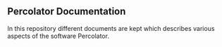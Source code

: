 

## Percolator Documentation

In this repository different documents are kept which describes various aspects of the software Percolator.


